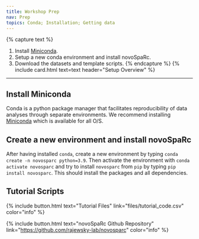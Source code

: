 ```yaml
---
title: Workshop Prep
nav: Prep
topics: Conda; Installation; Getting data 
---
```


{% capture text %}
1. Install [Miniconda](https://github.com).
2. Setup a new conda environment and install novoSpaRc.
3. Download the datasets and template scripts.
{% endcapture %}
{% include card.html text=text header="Setup Overview" %}

-------------

## Install Miniconda

Conda is a python package manager that facilitates reproducibility of data analyses through separate environments. We recommend installing [Miniconda](https://docs.conda.io/en/latest/miniconda.html) which is available for all O/S.

## Create a new environment and install novoSpaRc

After having installed `conda`, create a new environment by typing `conda create -n novosparc python=3.9`. Then activate the environment with `conda activate novosparc` and try to install `novosparc` from `pip` by typing `pip install novosparc`. This should install the packages and all dependencies.

## Tutorial Scripts

{% include button.html text="Tutorial Files" link="files/tutorial_code.csv" color="info" %}

{% include button.html text="novoSpaRc Github Repository" link="https://github.com/rajewsky-lab/novosparc" color="info" %}

